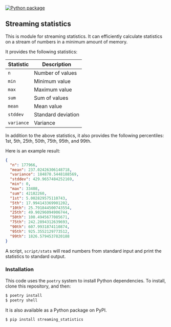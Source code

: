 [![Python package](https://github.com/willf/streaming_stats/actions/workflows/test.yml/badge.svg)](https://github.com/willf/streaming_stats/actions)

## Streaming statistics

This is module for streaming statistics. It can efficiently calculate statistics on a stream of numbers in a minimum amount of memory.

It provides the following statistics:

| Statistic  | Description        |
| ---------- | ------------------ |
| `n`        | Number of values   |
| `min`      | Minimum value      |
| `max`      | Maximum value      |
| `sum`      | Sum of values      |
| `mean`     | Mean value         |
| `stddev`   | Standard deviation |
| `variance` | Variance           |

In addition to the above statistics, it also provides the following percentiles: 1st, 5th, 25th, 50th, 75th, 95th, and 99th.

Here is an example result:

```json
{
  "n": 177966,
  "mean": 237.02426306148718,
  "variance": 184870.5448188569,
  "stddev": 429.9657484252169,
  "min": 0,
  "max": 33408,
  "sum": 42182260,
  "1st": 5.002829575110743,
  "5th": 17.994143369901202,
  "10th": 25.791844500743554,
  "25th": 49.90296094906744,
  "50th": 100.4945677085671,
  "75th": 242.2894312639693,
  "90th": 607.9931874110874,
  "95th": 925.3552129773512,
  "99th": 1826.5794537820188
}
```

A script, `script/stats` will read numbers from standard input and print the statistics to standard output.

### Installation

This code uses the `poetry` system to install Python dependencies. To install, clone this
repository, and then:

```sh
$ poetry install
$ poetry shell
```

It is also available as a Python package on PyPI.

```sh
$ pip install streaming_statistics
```

